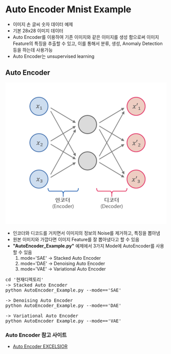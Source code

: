 Auto Encoder Mnist Example
============
* 이미지 손 글씨 숫자 데이터 예제 
* 기본 28x28 이미지 데이터
* Auto Encoder를 이용하여 기존 이미지와 같은 이미지를 생성 함으로써 
이미지 Feature의 특징을 추출할 수 있고, 
이를 통해서 분류, 생성, Anomaly Detection 등을 하는데 사용가능
* Auto Encoder는 unsupervised learning

## Auto Encoder
![alt text](../figure/AutoEncoder.png )
* 인코더와 디코드를 거치면서 이미지의 정보의 Noise를 제거하고, 특징을 뽑아냄
* 원본 이미지와 가깝다면 이미지 Feature를 잘 뽑아냈다고 할 수 있음
* **"AutoEncoder_Example.py"** 예제에서 3가지 Mode에 AutoEncoder를 사용할 수 있음
    1. mode='SAE' -> Stacked Auto Encoder
    2. mode='DAE' -> Denoising Auto Encoder
    3. mode='VAE' -> Variational Auto Encoder

<pre>
cd '현재디렉토리'
-> Stacked Auto Encoder
python AutoEncoder_Example.py --mode=='SAE' 

-> Denoising Auto Encoder
python AutoEncoder_Example.py --mode=='DAE' 

-> Variational Auto Encoder
python AutoEncoder_Example.py --mode=='VAE' 
</pre>

### Auto Encoder 참고 사이트
* [Auto Encoder EXCELSIOR](https://excelsior-cjh.tistory.com/187)
  
